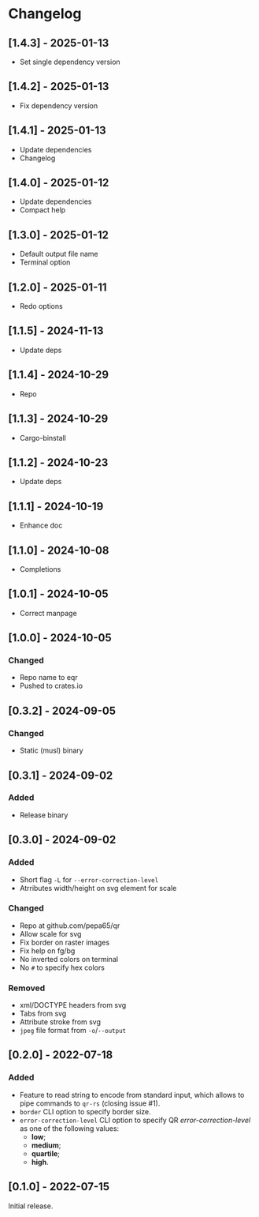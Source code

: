 # Changelog
## [1.4.3] - 2025-01-13
- Set single dependency version

## [1.4.2] - 2025-01-13
- Fix dependency version

## [1.4.1] - 2025-01-13
- Update dependencies
- Changelog

## [1.4.0] - 2025-01-12
- Update dependencies
- Compact help 

## [1.3.0] - 2025-01-12
- Default output file name
- Terminal option

## [1.2.0] - 2025-01-11
- Redo options

## [1.1.5] - 2024-11-13
- Update deps

## [1.1.4] - 2024-10-29
- Repo

## [1.1.3] - 2024-10-29
- Cargo-binstall

## [1.1.2] - 2024-10-23
- Update deps

## [1.1.1] - 2024-10-19
- Enhance doc

## [1.1.0] - 2024-10-08
- Completions

## [1.0.1] - 2024-10-05
- Correct manpage

## [1.0.0] - 2024-10-05
### Changed
- Repo name to eqr
- Pushed to crates.io

## [0.3.2] - 2024-09-05
### Changed
- Static (musl) binary

## [0.3.1] - 2024-09-02
### Added
- Release binary

## [0.3.0] - 2024-09-02
### Added
- Short flag `-L` for `--error-correction-level`
- Atrributes width/height on svg element for scale

### Changed
- Repo at github.com/pepa65/qr
- Allow scale for svg
- Fix border on raster images
- Fix help on fg/bg
- No inverted colors on terminal
- No `#` to specify hex colors

### Removed
- xml/DOCTYPE headers from svg
- Tabs from svg
- Attribute stroke from svg
- `jpeg` file format from `-o`/`--output`

## [0.2.0] - 2022-07-18
### Added
- Feature to read string to encode from standard input, which allows to pipe
  commands to `qr-rs` (closing issue #1).
- `border` CLI option to specify border size.
- `error-correction-level` CLI option to specify QR *error-correction-level* as
  one of the following values:
  - **low**;
  - **medium**;
  - **quartile**;
  - **high**.

## [0.1.0] - 2022-07-15
Initial release.
